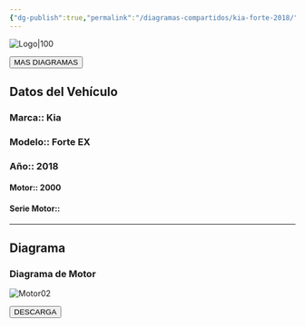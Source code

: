 ```yaml
---
{"dg-publish":true,"permalink":"/diagramas-compartidos/kia-forte-2018/"}
---
```


![Logo|100](https://lh3.googleusercontent.com/drive-viewer/AEYmBYSpcK6uqBUJHU1Zm8MP7HBK8KT1E9hSR1Ft4JQwDPtpQiFoL4c1ncHqULCwO1olD-1WG5Kk9U-jh7jaZPXfqyxL0-aeRg=s1600)

<a href="https://carrosgt.vercel.app/vehiculos/diagramas/"><button class="btn success">MAS DIAGRAMAS</button></a>

## Datos del Vehículo 

### Marca:: Kia
### Modelo:: Forte EX
### Año:: 2018
#### Motor:: 2000
#### Serie Motor:: 
---

## Diagrama
### Diagrama de Motor 

![Motor02](https://lh3.googleusercontent.com/drive-viewer/AEYmBYRfEfsIcz1pvekH1_CnL98LlR1cYhljsuL2YlD3JMbM-mgrK8daXfNmR2o9w0q6Fq_YLAHJQ8qlpxk-4GEToxQLW4E0cA=s1600)

<a href="https://drive.google.com/file/d/1AS1GtbHKYiUCjrT1hWRTI4zT7tH2mvBE/view?usp=drivesdk"><button class="btn success">DESCARGA</button></a>